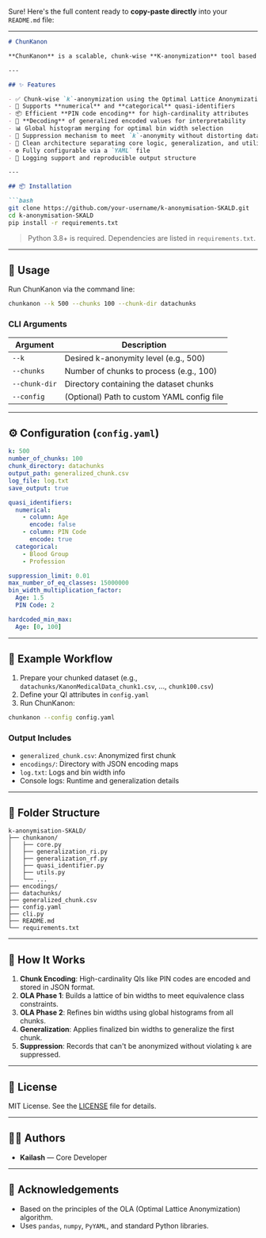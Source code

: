 Sure! Here's the full content ready to **copy-paste directly** into your `README.md` file:

---

````markdown
# ChunKanon

**ChunKanon** is a scalable, chunk-wise **K-anonymization** tool based on the **Optimal Lattice Anonymization (OLA)** algorithm. It is designed to handle large datasets by processing them in manageable chunks, ensuring data privacy while maintaining utility.

---

## ✨ Features

- ✅ Chunk-wise `k`-anonymization using the Optimal Lattice Anonymization (OLA) method  
- 🔢 Supports **numerical** and **categorical** quasi-identifiers  
- 📦 Efficient **PIN code encoding** for high-cardinality attributes  
- 🔁 **Decoding** of generalized encoded values for interpretability  
- 📊 Global histogram merging for optimal bin width selection  
- 🚫 Suppression mechanism to meet `k`-anonymity without distorting data excessively  
- 🧱 Clean architecture separating core logic, generalization, and utilities  
- ⚙️ Fully configurable via a `YAML` file  
- 📁 Logging support and reproducible output structure  

---

## 📦 Installation

```bash
git clone https://github.com/your-username/k-anonymisation-SKALD.git
cd k-anonymisation-SKALD
pip install -r requirements.txt
````

> Python 3.8+ is required. Dependencies are listed in `requirements.txt`.

---

## 🚀 Usage

Run ChunKanon via the command line:

```bash
chunkanon --k 500 --chunks 100 --chunk-dir datachunks
```

### CLI Arguments

| Argument      | Description                                |
| ------------- | ------------------------------------------ |
| `--k`         | Desired k-anonymity level (e.g., 500)      |
| `--chunks`    | Number of chunks to process (e.g., 100)    |
| `--chunk-dir` | Directory containing the dataset chunks    |
| `--config`    | (Optional) Path to custom YAML config file |

---

## ⚙️ Configuration (`config.yaml`)

```yaml
k: 500
number_of_chunks: 100
chunk_directory: datachunks
output_path: generalized_chunk.csv
log_file: log.txt
save_output: true

quasi_identifiers:
  numerical:
    - column: Age
      encode: false
    - column: PIN Code
      encode: true
  categorical:
    - Blood Group
    - Profession

suppression_limit: 0.01
max_number_of_eq_classes: 15000000
bin_width_multiplication_factor:
  Age: 1.5
  PIN Code: 2

hardcoded_min_max:
  Age: [0, 100]
```

---

## 🧪 Example Workflow

1. Prepare your chunked dataset (e.g., `datachunks/KanonMedicalData_chunk1.csv`, ..., `chunk100.csv`)
2. Define your QI attributes in `config.yaml`
3. Run ChunKanon:

```bash
chunkanon --config config.yaml
```

### Output Includes

* `generalized_chunk.csv`: Anonymized first chunk
* `encodings/`: Directory with JSON encoding maps
* `log.txt`: Logs and bin width info
* Console logs: Runtime and generalization details

---

## 📂 Folder Structure

```
k-anonymisation-SKALD/
├── chunkanon/
│   ├── core.py
│   ├── generalization_ri.py
│   ├── generalization_rf.py
│   ├── quasi_identifier.py
│   ├── utils.py
│   └── ...
├── encodings/
├── datachunks/
├── generalized_chunk.csv
├── config.yaml
├── cli.py
├── README.md
└── requirements.txt
```

---

## 🧠 How It Works

1. **Chunk Encoding**: High-cardinality QIs like PIN codes are encoded and stored in JSON format.
2. **OLA Phase 1**: Builds a lattice of bin widths to meet equivalence class constraints.
3. **OLA Phase 2**: Refines bin widths using global histograms from all chunks.
4. **Generalization**: Applies finalized bin widths to generalize the first chunk.
5. **Suppression**: Records that can't be anonymized without violating `k` are suppressed.

---

## 📜 License

MIT License. See the [LICENSE](LICENSE) file for details.

---

## 👨‍💻 Authors

* **Kailash** — Core Developer


---

## 📣 Acknowledgements

* Based on the principles of the OLA (Optimal Lattice Anonymization) algorithm.
* Uses `pandas`, `numpy`, `PyYAML`, and standard Python libraries.

```



